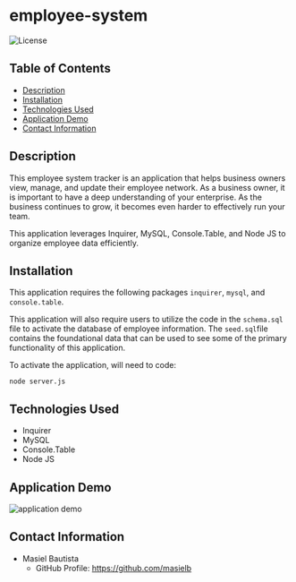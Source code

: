 # employee-system
![License](https://img.shields.io/badge/license-MIT-blue.svg)

## Table of Contents
* [Description](#description)
* [Installation](#installation)
* [Technologies Used](#technologies-used)
* [Application Demo](#application-demo)
* [Contact Information](#contact-information)

## Description
This employee system tracker is an application that helps business owners view, manage, and update their employee network. As a business owner, it is important to have a deep understanding of your enterprise. As the business continues to grow, it becomes even harder to effectively run your team. 

This application leverages Inquirer, MySQL, Console.Table, and Node JS to organize employee data efficiently.

## Installation
This application requires the following packages ```inquirer```, ```mysql```, and ```console.table```.

This application will also require users to utilize the code in the ```schema.sql``` file to activate the database of employee information. The ```seed.sql```file contains the foundational data that can be used to see some of the primary functionality of this application.

To activate the application, will need to code:

<code>node server.js</code>

## Technologies Used
* Inquirer
* MySQL
* Console.Table
* Node JS

## Application Demo
![application demo](fullvideo.gif)

## Contact Information
* Masiel Bautista
  * GitHub Profile: https://github.com/masielb